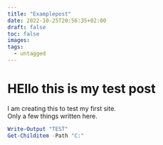 ```yaml
---
title: "Examplepost"
date: 2022-10-25T20:56:35+02:00
draft: false
toc: false
images:
tags:
  - untagged
---
```


# HEllo this is my test post

I am creating this to test my first site.  
Only a few things written here. 

````powershell
Write-Output "TEST"
Get-Childitem -Path "C:"
````